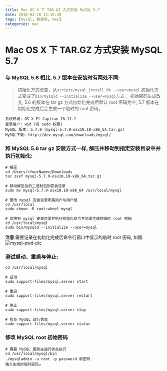 ```yaml
---
title: Mac OS X 下 TAR.GZ 方式安装 MySQL 5.7
date: 2016-03-20 12:15:20
tags: [mysql, 数据库, mac]
categories: mac
---
```


# Mac OS X 下 TAR.GZ 方式安装 MySQL 5.7

### 与 MySQL 5.6 相比, 5.7 版本在安装时有两处不同:
> 初始化方式改变，从`scripts/mysql_install_db --user=mysql` 初始化方式变成了`bin/mysqld --initialize --user=mysql`方式；
> 初始密码生成改变, 5.6 的版本在 tar gz 方式初始化完成后默认 root 密码为空, 5.7 版本在初始化完成后会生成一个临时的 root 密码。

<!-- more -->
```
系统环境: OS X El Capitan 10.11.1
登录用户: wid (有 sudo 权限)
MySQL 版本: 5.7.9 (mysql-5.7.9-osx10.10-x86_64.tar.gz)
MySQL下载: http://dev.mysql.com/downloads/mysql/
```
### 和 MySQL 5.6 tar gz 安装方式一样, 解压并移动到指定安装目录中并执行初始化:

```
# 解压
cd /Users/<YourName>/Downloads
tar zxvf mysql-5.7.9-osx10.10-x86_64.tar.gz

# 移动解压后的二进制包到安装目录
sudo mv mysql-5.7.9-osx10.10-x86_64 /usr/local/mysql

# 更改 mysql 安装目录所属用户与用户组
cd /usr/local
sudo chown -R root:wheel mysql

# 切换到 mysql 安装目录并执行初始化命令并记录生成的临时 root 密码
cd /usr/local/mysql
sudo bin/mysqld --initialize --user=mysql
```
 **注意**:需要记录在初始化完成后命令行窗口中显示的临时 root 密码, 如图:
 ![mysql-pwd-pic](http://7xpj58.com1.z0.glb.clouddn.com/20160320mysql.png)

### 测试启动、重启与停止:

```
cd /usr/local/mysql

# 启动
sudo support-files/mysql.server start

# 重启
sudo support-files/mysql.server restart

# 停止
sudo support-files/mysql.server stop

# 检查 MySQL 运行状态
sudo support-files/mysql.server status
```
### 修改 MySQL root 初始密码

```
# 需要 MySQL 服务在运行状态执行
cd /usr/local/mysql/bin
./mysqladmin -u root -p password 新密码
输入生成的临时密码↵
```



